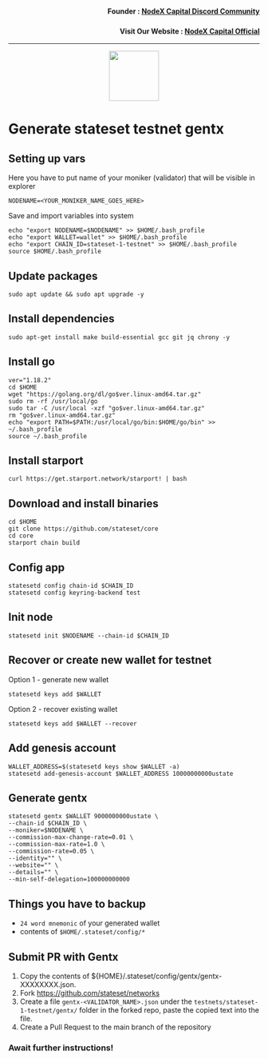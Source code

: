 <h3><p style="font-size:14px" align="right">Founder :
<a href="https://discord.gg/nodexcapital" target="_blank">NodeX Capital Discord Community</a></p></h3>
<h3><p style="font-size:14px" align="right">Visit Our Website :
<a href="https://discord.gg/nodexcapital" target="_blank">NodeX Capital Official</a></p></h3>
<hr>

<p align="center">
  <img height="100" height="auto" src="https://user-images.githubusercontent.com/50621007/192461695-f16f92ac-7f9c-4181-9dbe-ed2267f30f35.png">
</p>

# Generate stateset testnet gentx

## Setting up vars
Here you have to put name of your moniker (validator) that will be visible in explorer
```
NODENAME=<YOUR_MONIKER_NAME_GOES_HERE>
```

Save and import variables into system
```
echo "export NODENAME=$NODENAME" >> $HOME/.bash_profile
echo "export WALLET=wallet" >> $HOME/.bash_profile
echo "export CHAIN_ID=stateset-1-testnet" >> $HOME/.bash_profile
source $HOME/.bash_profile
```

## Update packages
```
sudo apt update && sudo apt upgrade -y
```

## Install dependencies
```
sudo apt-get install make build-essential gcc git jq chrony -y
```

## Install go
```
ver="1.18.2"
cd $HOME
wget "https://golang.org/dl/go$ver.linux-amd64.tar.gz"
sudo rm -rf /usr/local/go
sudo tar -C /usr/local -xzf "go$ver.linux-amd64.tar.gz"
rm "go$ver.linux-amd64.tar.gz"
echo "export PATH=$PATH:/usr/local/go/bin:$HOME/go/bin" >> ~/.bash_profile
source ~/.bash_profile
```

## Install starport
```
curl https://get.starport.network/starport! | bash
```

## Download and install binaries
```
cd $HOME
git clone https://github.com/stateset/core
cd core
starport chain build
```

## Config app
```
statesetd config chain-id $CHAIN_ID
statesetd config keyring-backend test
```

## Init node
```
statesetd init $NODENAME --chain-id $CHAIN_ID
```

## Recover or create new wallet for testnet
Option 1 - generate new wallet
```
statesetd keys add $WALLET
```

Option 2 - recover existing wallet
```
statesetd keys add $WALLET --recover
```

## Add genesis account
```
WALLET_ADDRESS=$(statesetd keys show $WALLET -a)
statesetd add-genesis-account $WALLET_ADDRESS 10000000000ustate
```

## Generate gentx
```
statesetd gentx $WALLET 9000000000ustate \
--chain-id $CHAIN_ID \
--moniker=$NODENAME \
--commission-max-change-rate=0.01 \
--commission-max-rate=1.0 \
--commission-rate=0.05 \
--identity="" \
--website="" \
--details="" \
--min-self-delegation=100000000000
```

## Things you have to backup
- `24 word mnemonic` of your generated wallet
- contents of `$HOME/.stateset/config/*`

## Submit PR with Gentx
1. Copy the contents of ${HOME}/.stateset/config/gentx/gentx-XXXXXXXX.json.
2. Fork https://github.com/stateset/networks
3. Create a file `gentx-<VALIDATOR_NAME>.json` under the `testnets/stateset-1-testnet/gentx/` folder in the forked repo, paste the copied text into the file.
4. Create a Pull Request to the main branch of the repository

### Await further instructions!
